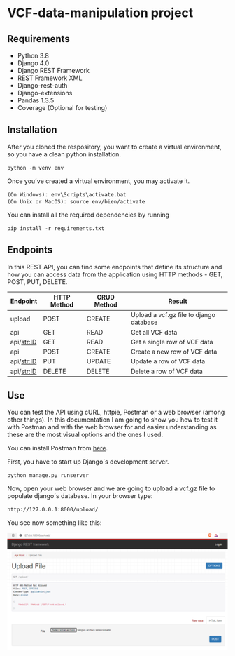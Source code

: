 # VCF-data-manipulation project

## Requirements
- Python 3.8
- Django 4.0
- Django REST Framework
- REST Framework XML
- Django-rest-auth
- Django-extensions
- Pandas 1.3.5
- Coverage (Optional for testing)

## Installation
After you cloned the respository, you want to create a virtual environment, so you have a clean python installation. 
```
python -m venv env
```
Once you´ve created a virtual environment, you may activate it.
```
(On Windows): env\Scripts\activate.bat
(On Unix or MacOS): source env/bien/activate
```
You can install all the required dependencies by running
```
pip install -r requirements.txt
```

## Endpoints
In this REST API, you can find some endpoints that define its structure and how you can access data from the application using HTTP methods - GET, POST, PUT, DELETE.

Endpoint | HTTP Method | CRUD Method | Result
---|---|---|---
upload | POST | CREATE | Upload a vcf.gz file to django database
api | GET | READ | Get all VCF data
api/<str:ID> | GET | READ | Get a single row of VCF data
api | POST | CREATE | Create a new row of VCF data
api/<str:ID> | PUT | UPDATE | Update a row of VCF data
api/<str:ID> | DELETE | DELETE | Delete a row of VCF data

## Use
You can test the API using cURL, httpie, Postman or a web browser (among other things). In this documentation I am going to show you how to test it with Postman and with the web browser for and easier understanding as these are the most visual options and the ones I used.

You can install Postman from [here](https://www.postman.com/downloads/).

First, you have to start up Django´s development server.
```
python manage.py runserver
```

Now, open your web browser and we are going to upload a vcf.gz file to populate django´s database. In your browser type:
```
http://127.0.0.1:8000/upload/
```
You see now something like this:

![Upload site](/images/upload-site.png)


